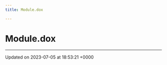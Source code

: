 ```yaml
---
title: Module.dox

---
```


# Module.dox








-------------------------------

Updated on 2023-07-05 at 18:53:21 +0000
